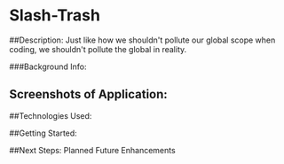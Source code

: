 # Slash-Trash

##Description:
Just like how we shouldn't pollute our global scope when coding, we shouldn't pollute the global in reality.

###Background Info:

## Screenshots of Application:

##Technologies Used:

##Getting Started:

##Next Steps: Planned Future Enhancements
